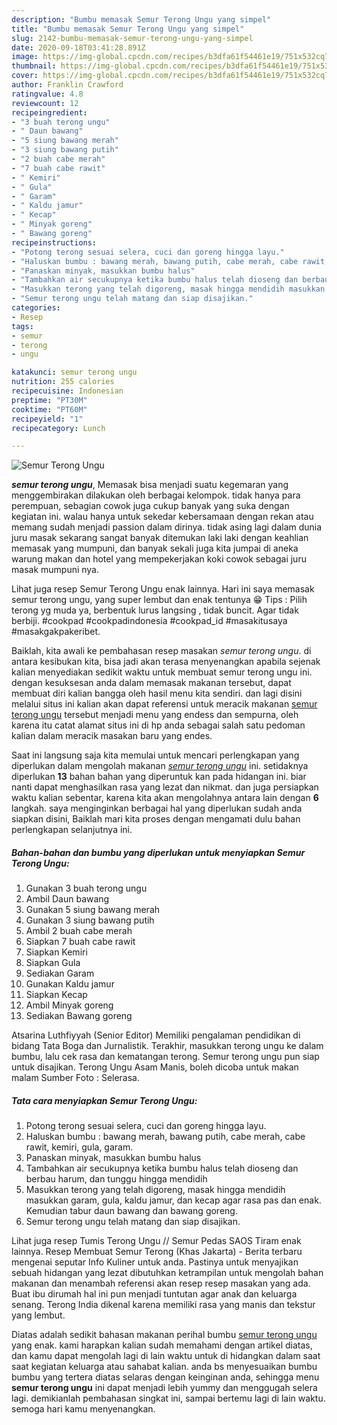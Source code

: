 ```yaml
---
description: "Bumbu memasak Semur Terong Ungu yang simpel"
title: "Bumbu memasak Semur Terong Ungu yang simpel"
slug: 2142-bumbu-memasak-semur-terong-ungu-yang-simpel
date: 2020-09-18T03:41:28.891Z
image: https://img-global.cpcdn.com/recipes/b3dfa61f54461e19/751x532cq70/semur-terong-ungu-foto-resep-utama.jpg
thumbnail: https://img-global.cpcdn.com/recipes/b3dfa61f54461e19/751x532cq70/semur-terong-ungu-foto-resep-utama.jpg
cover: https://img-global.cpcdn.com/recipes/b3dfa61f54461e19/751x532cq70/semur-terong-ungu-foto-resep-utama.jpg
author: Franklin Crawford
ratingvalue: 4.8
reviewcount: 12
recipeingredient:
- "3 buah terong ungu"
- " Daun bawang"
- "5 siung bawang merah"
- "3 siung bawang putih"
- "2 buah cabe merah"
- "7 buah cabe rawit"
- " Kemiri"
- " Gula"
- " Garam"
- " Kaldu jamur"
- " Kecap"
- " Minyak goreng"
- " Bawang goreng"
recipeinstructions:
- "Potong terong sesuai selera, cuci dan goreng hingga layu."
- "Haluskan bumbu : bawang merah, bawang putih, cabe merah, cabe rawit, kemiri, gula, garam."
- "Panaskan minyak, masukkan bumbu halus"
- "Tambahkan air secukupnya ketika bumbu halus telah dioseng dan berbau harum, dan tunggu hingga mendidih"
- "Masukkan terong yang telah digoreng, masak hingga mendidih masukkan garam, gula, kaldu jamur, dan kecap agar rasa pas dan enak. Kemudian tabur daun bawang dan bawang goreng."
- "Semur terong ungu telah matang dan siap disajikan."
categories:
- Resep
tags:
- semur
- terong
- ungu

katakunci: semur terong ungu 
nutrition: 255 calories
recipecuisine: Indonesian
preptime: "PT30M"
cooktime: "PT60M"
recipeyield: "1"
recipecategory: Lunch

---
```



![Semur Terong Ungu](https://img-global.cpcdn.com/recipes/b3dfa61f54461e19/751x532cq70/semur-terong-ungu-foto-resep-utama.jpg)

<b><i>semur terong ungu</i></b>, Memasak bisa menjadi suatu kegemaran yang menggembirakan dilakukan oleh berbagai kelompok. tidak hanya para perempuan, sebagian cowok juga cukup banyak yang suka dengan kegiatan ini. walau hanya untuk sekedar kebersamaan dengan rekan atau memang sudah menjadi passion dalam dirinya. tidak asing lagi dalam dunia juru masak sekarang sangat banyak ditemukan laki laki dengan keahlian memasak yang mumpuni, dan banyak sekali juga kita jumpai di aneka warung makan dan hotel yang mempekerjakan koki cowok sebagai juru masak mumpuni nya.

Lihat juga resep Semur Terong Ungu enak lainnya. Hari ini saya memasak semur terong ungu, yang super lembut dan enak tentunya 😁 Tips : Pilih terong yg muda ya, berbentuk lurus langsing , tidak buncit. Agar tidak berbiji. #cookpad #cookpadindonesia #cookpad_id #masakitusaya #masakgakpakeribet.

Baiklah, kita awali ke pembahasan resep masakan <i>semur terong ungu</i>. di antara kesibukan kita, bisa jadi akan terasa menyenangkan apabila sejenak kalian menyediakan sedikit waktu untuk membuat semur terong ungu ini. dengan kesuksesan anda dalam memasak makanan tersebut, dapat membuat diri kalian bangga oleh hasil menu kita sendiri. dan lagi disini melalui situs ini kalian akan dapat referensi untuk meracik makanan <u>semur terong ungu</u> tersebut menjadi menu yang endess dan sempurna, oleh karena itu catat alamat situs ini di hp anda sebagai salah satu pedoman kalian dalam meracik masakan baru yang endes.


Saat ini langsung saja kita memulai untuk mencari perlengkapan yang diperlukan dalam mengolah makanan <u><i>semur terong ungu</i></u> ini. setidaknya diperlukan <b>13</b> bahan bahan yang diperuntuk kan pada hidangan ini. biar nanti dapat menghasilkan rasa yang lezat dan nikmat. dan juga persiapkan waktu kalian sebentar, karena kita akan mengolahnya antara lain dengan <b>6</b> langkah. saya menginginkan berbagai hal yang diperlukan sudah anda siapkan disini, Baiklah mari kita proses dengan mengamati dulu bahan perlengkapan selanjutnya ini.

<!--inarticleads1-->

##### Bahan-bahan dan bumbu yang diperlukan untuk menyiapkan Semur Terong Ungu:

1. Gunakan 3 buah terong ungu
1. Ambil  Daun bawang
1. Gunakan 5 siung bawang merah
1. Gunakan 3 siung bawang putih
1. Ambil 2 buah cabe merah
1. Siapkan 7 buah cabe rawit
1. Siapkan  Kemiri
1. Siapkan  Gula
1. Sediakan  Garam
1. Gunakan  Kaldu jamur
1. Siapkan  Kecap
1. Ambil  Minyak goreng
1. Sediakan  Bawang goreng


Atsarina Luthfiyyah (Senior Editor) Memiliki pengalaman pendidikan di bidang Tata Boga dan Jurnalistik. Terakhir, masukkan terong ungu ke dalam bumbu, lalu cek rasa dan kematangan terong. Semur terong ungu pun siap untuk disajikan. Terong Ungu Asam Manis, boleh dicoba untuk makan malam Sumber Foto : Selerasa. 

<!--inarticleads2-->

##### Tata cara menyiapkan Semur Terong Ungu:

1. Potong terong sesuai selera, cuci dan goreng hingga layu.
1. Haluskan bumbu : bawang merah, bawang putih, cabe merah, cabe rawit, kemiri, gula, garam.
1. Panaskan minyak, masukkan bumbu halus
1. Tambahkan air secukupnya ketika bumbu halus telah dioseng dan berbau harum, dan tunggu hingga mendidih
1. Masukkan terong yang telah digoreng, masak hingga mendidih masukkan garam, gula, kaldu jamur, dan kecap agar rasa pas dan enak. Kemudian tabur daun bawang dan bawang goreng.
1. Semur terong ungu telah matang dan siap disajikan.


Lihat juga resep Tumis Terong Ungu // Semur Pedas SAOS Tiram enak lainnya. Resep Membuat Semur Terong (Khas Jakarta) - Berita terbaru mengenai seputar Info Kuliner untuk anda. Pastinya untuk menyajikan sebuah hidangan yang lezat dibutuhkan ketrampilan untuk mengolah bahan makanan dan menambah referensi akan resep resep masakan yang ada. Buat ibu dirumah hal ini pun menjadi tuntutan agar anak dan keluarga senang. Terong India dikenal karena memiliki rasa yang manis dan tekstur yang lembut. 

Diatas adalah sedikit bahasan makanan perihal bumbu <u>semur terong ungu</u> yang enak. kami harapkan kalian sudah memahami dengan artikel diatas, dan kamu dapat mengolah lagi di lain waktu untuk di hidangkan dalam saat saat kegiatan keluarga atau sahabat kalian. anda bs menyesuaikan bumbu bumbu yang tertera diatas selaras dengan keinginan anda, sehingga menu <b>semur terong ungu</b> ini dapat menjadi lebih yummy dan menggugah selera lagi. demikianlah pembahasan singkat ini, sampai bertemu lagi di lain waktu. semoga hari kamu menyenangkan.
